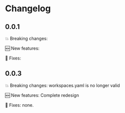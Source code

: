 # Changelog

## 0.0.1

💥 Breaking changes:

🆕 New features:

🔧 Fixes:

## 0.0.3

💥 Breaking changes: workspaces.yaml is no longer valid

🆕 New features: Complete redesign

🔧 Fixes: none.